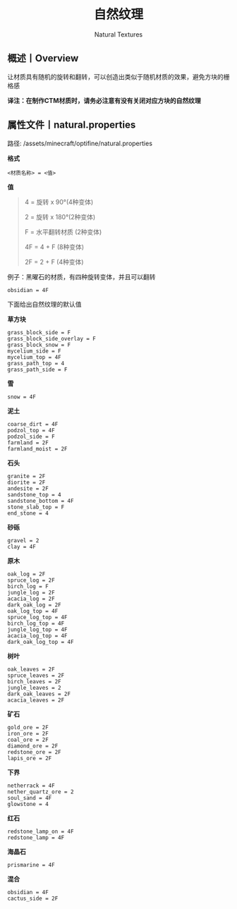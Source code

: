 <center><h1>自然纹理</h1><p>Natural Textures</p></center>

## 概述丨Overview

让材质具有随机的旋转和翻转，可以创造出类似于随机材质的效果，避免方块的栅格感

**译注：在制作CTM材质时，请务必注意有没有关闭对应方块的自然纹理**



## 属性文件丨natural.properties

路径: /assets/minecraft/optifine/natural.properties



**格式**

```properties
<材质名称> = <值>
```



**值**

> 4 = 旋转 x 90°(4种变体)
>
> 2 = 旋转 x 180°(2种变体)
>
> F = 水平翻转材质 (2种变体)
>
> 4F = 4 + F (8种变体)
>
> 2F = 2 + F (4种变体)

例子：黑曜石的材质，有四种旋转变体，并且可以翻转

```properties
obsidian = 4F
```

下面给出自然纹理的默认值

**草方块**

```properties
grass_block_side = F
grass_block_side_overlay = F
grass_block_snow = F
mycelium_side = F
mycelium_top = 4F
grass_path_top = 4
grass_path_side = F
```

**雪**

```properties
snow = 4F
```

**泥土**

```properties
coarse_dirt = 4F
podzol_top = 4F
podzol_side = F
farmland = 2F
farmland_moist = 2F
```

**石头**

```properties
granite = 2F
diorite = 2F
andesite = 2F
sandstone_top = 4
sandstone_bottom = 4F
stone_slab_top = F
end_stone = 4
```

**砂砾**

```properties
gravel = 2
clay = 4F
```

**原木**

```properties
oak_log = 2F
spruce_log = 2F
birch_log = F
jungle_log = 2F
acacia_log = 2F
dark_oak_log = 2F
oak_log_top = 4F
spruce_log_top = 4F
birch_log_top = 4F
jungle_log_top = 4F
acacia_log_top = 4F
dark_oak_log_top = 4F
```

**树叶**

```properties
oak_leaves = 2F
spruce_leaves = 2F
birch_leaves = 2F
jungle_leaves = 2
dark_oak_leaves = 2F
acacia_leaves = 2F
```

**矿石**

```properties
gold_ore = 2F
iron_ore = 2F
coal_ore = 2F
diamond_ore = 2F
redstone_ore = 2F
lapis_ore = 2F
```

**下界**

```properties
netherrack = 4F
nether_quartz_ore = 2
soul_sand = 4F
glowstone = 4
```

**红石**

```properties
redstone_lamp_on = 4F
redstone_lamp = 4F
```

**海晶石**

```properties
prismarine = 4F
```

**混合**

```properties
obsidian = 4F
cactus_side = 2F
```



